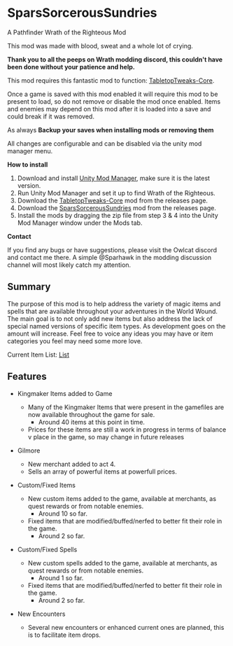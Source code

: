 # SparsSorcerousSundries
A Pathfinder Wrath of the Righteous Mod

This mod was made with blood, sweat and a whole lot of crying. 

**Thank you to all the peeps on Wrath modding discord, this couldn't have been done without your patience and help.**

This mod requires this fantastic mod to function: [TabletopTweaks-Core](https://github.com/Vek17/TabletopTweaks-Core/releases).

Once a game is saved with this mod enabled it will require this mod to be present to load, so do not remove or disable the mod once enabled.
Items and enemies may depend on this mod after it is loaded into a save and could break if it was removed.

As always **Backup your saves when installing mods or removing them**

All changes are configurable and can be disabled via the unity mod manager menu.

**How to install**

1. Download and install [Unity Mod Manager](https://github.com/newman55/unity-mod-manager), make sure it is the latest version.
2. Run Unity Mod Manager and set it up to find Wrath of the Righteous.
3. Download the [TabletopTweaks-Core](https://github.com/Vek17/TabletopTweaks-Core/releases) mod from the releases page.
4. Download the [SparsSorcerousSundries](https://github.com/TheSparhawk/SparsSorcerousSundries/releases) mod from the releases page.
5. Install the mods by dragging the zip file from step 3 & 4 into the Unity Mod Manager window under the Mods tab.

**Contact**

If you find any bugs or have suggestions, please visit the Owlcat discord and contact me there. A simple @Sparhawk in the modding discussion channel will most likely catch my attention.

## Summary
The purpose of this mod is to help address the variety of magic items and spells that are available throughout your adventures in the World Wound.
The main goal is to not only add new items but also address the lack of special named versions of specific item types. As development goes on
the amount will increase. Feel free to voice any ideas you may have or item categories you feel may need some more love.

Current Item List: [List](https://github.com/TheSparhawk/SparsSorcerousSundries/wiki)

## Features
* Kingmaker Items added to Game
  * Many of the Kingmaker Items that were present in the gamefiles are now available throughout the game for sale.
    * Around 40 items at this point in time.
  * Prices for these items are still a work in progress in terms of balance v place in the game, so may change in future releases

* Gilmore
  * New merchant added to act 4.
  * Sells an array of powerful items at powerfull prices.

* Custom/Fixed Items
  * New custom items added to the game, available at merchants, as quest rewards or from notable enemies.
    * Around 10 so far.  
  * Fixed items that are modified/buffed/nerfed to better fit their role in the game.
    * Around 2 so far.

* Custom/Fixed Spells
  * New custom spells added to the game, available at merchants, as quest rewards or from notable enemies.
    * Around 1 so far.
  * Fixed items that are modified/buffed/nerfed to better fit their role in the game.
    * Around 2 so far.

* New Encounters
  * Several new encounters or enhanced current ones are planned, this is to facilitate item drops.
  
